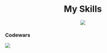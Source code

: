 <h1 align="center">My Skills</h1>
<p align="center"> 
    <img src="https://go-skill-icons.vercel.app/api/icons?i=kotlin,jetpackcompose,java,git,mysql,html,css,linux" />
</p>

<h3>Codewars</h3>
<a href="https://www.codewars.com/users/Timasostima/badges/small">
    <img src="https://www.codewars.com/users/Timasostima/badges/small">
</a>
<!--- figma,eclipse,idea -->

<!--- 
![Static Badge](https://img.shields.io/badge/in_developement-yellow?style=flat)
-->



<!---
Statistics 
<img src="https://github-readme-stats.vercel.app/api/top-langs/?username=Timasostima&theme=dracula&show_icons=true&hide_border=false&layout=compact" alt="Timasostima's GitHub Stats" /> 
-->

